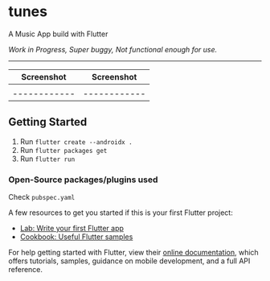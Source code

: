 # tunes

A Music App build with Flutter

_Work in Progress, Super buggy, Not functional enough for use._

---

| Screenshot   | Screenshot   |
| ------------ | ------------ |
| <img src=""> | <img src=""> |
| ------------ | ------------ |

## Getting Started

1. Run `flutter create --androidx .`
2. Run `flutter packages get`
3. Run `flutter run`

### Open-Source packages/plugins used

Check `pubspec.yaml`

A few resources to get you started if this is your first Flutter project:

- [Lab: Write your first Flutter app](https://flutter.dev/docs/get-started/codelab)
- [Cookbook: Useful Flutter samples](https://flutter.dev/docs/cookbook)

For help getting started with Flutter, view their
[online documentation](https://flutter.dev/docs), which offers tutorials,
samples, guidance on mobile development, and a full API reference.
